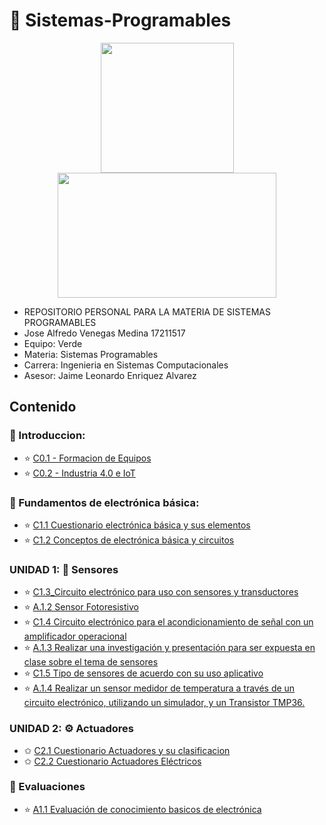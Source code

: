 # :closed_book: Sistemas-Programables

<p align="center">
  <img width="213" height="208" src="https://www.tijuana.tecnm.mx/wp-content/themes/tecnm/images/logo_TECT.png">
  <img width="350" height="200" src="https://www.matamoros.tecnm.mx/wp-content/uploads/2017/05/Logo-TecNM-2017-Ganador.png">
</p>

- REPOSITORIO PERSONAL PARA LA MATERIA DE SISTEMAS PROGRAMABLES 
- Jose Alfredo Venegas Medina 17211517
- Equipo: Verde
- Materia: Sistemas Programables
- Carrera: Ingenieria en Sistemas Computacionales
- Asesor: Jaime Leonardo Enriquez Alvarez



## Contenido

###  :blue_book: Introduccion:
 - :star: [C0.1 - Formacion de Equipos](https://github.com/Alfredopflc/Sistemas-Programables/blob/master/blog/C0.1_JoseAlfredoVenegasMedina_Verde.md)
 - :star: [C0.2 - Industria 4.0 e IoT](https://github.com/Alfredopflc/Sistemas-Programables/blob/master/blog/C0.2_JoseAlfredoVenegasMedina_Verde.md)
 
### :battery: Fundamentos de electrónica básica:
 - :star: [C1.1 Cuestionario electrónica básica y sus elementos](https://github.com/Alfredopflc/Sistemas-Programables/blob/master/blog/C1.1_JoseAlfredoVenegasMedina_Verde.md)
 - :star: [C1.2 Conceptos de electrónica básica y circuitos](https://github.com/Alfredopflc/Sistemas-Programables/blob/master/blog/C1.2_JoseAlfredoVenegasMedina_Verde.md)
 
 ### UNIDAD 1: 🎇 Sensores
 -  :star: [C1.3_Circuito electrónico para uso con sensores y transductores](https://github.com/Alfredopflc/Sistemas-Programables/blob/master/blog/C1.3_JoseAlfredoVenegasMedina_Verde.md)
 - :star: [A.1.2 Sensor Fotoresistivo](https://github.com/Alfredopflc/Sistemas-Programables/blob/master/docs/A1.2_JoseAlfredoVenegasMedina_Verde.md)
 - :star: [C1.4 Circuito electrónico para el acondicionamiento de señal con un amplificador operacional](https://github.com/Alfredopflc/Sistemas-Programables/blob/master/blog/C1.4_JoseAlfredoVenegasMedina_Verde.md)
 - :star: [A.1.3  Realizar una investigación y presentación para ser expuesta en clase sobre el tema de sensores](https://github.com/Alfredopflc/Sistemas-Programables/blob/master/docs/A1.3_JoseAlfredoVenegasMedina_Verde.md)
 - :star: [C1.5 Tipo de sensores de acuerdo con su uso aplicativo](https://github.com/Alfredopflc/Sistemas-Programables/blob/master/blog/C1.5_JoseAlfredoVenegasMedina_Verde.md)
 - :star: [A.1.4 Realizar un sensor medidor de temperatura a través de un circuito electrónico, utilizando un simulador, y un Transistor TMP36.](https://github.com/Alfredopflc/Sistemas-Programables/blob/master/docs/A1.4_JoseAlfredoVenegasMedina_Verde.md)
 
 ### UNIDAD 2: :gear: Actuadores
 - ✩ [C2.1 Cuestionario Actuadores y su clasificacion](https://github.com/Alfredopflc/Sistemas-Programables/blob/master/blog/C2.1_JoseAlfredoVenegasMedina_Verde.md)
 - ✩ [C2.2 Cuestionario Actuadores Eléctricos](https://github.com/Alfredopflc/Sistemas-Programables/blob/master/blog/C2.2_JoseAlfredoVenegasMedina_Verde.md)
 
 ### :pencil: Evaluaciones
 - :star: [A1.1 Evaluación de conocimiento basicos de electrónica](https://github.com/Alfredopflc/Sistemas-Programables/blob/master/docs/A1.1_JoseAlfredoVenegasMedina_Verde.md)




